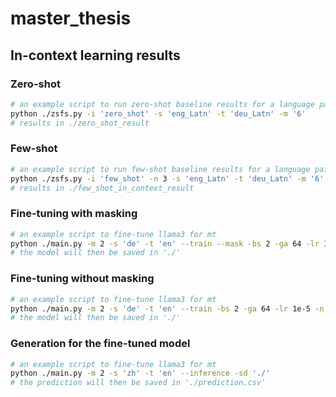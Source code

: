 # master_thesis

## In-context learning results

### Zero-shot 

```bash
# an example script to run zero-shot baseline results for a language pair
python ./zsfs.py -i 'zero_shot' -s 'eng_Latn' -t 'deu_Latn' -m '6'
# results in ./zero_shot_result
```
### Few-shot 
```bash
# an example script to run few-shot baseline results for a language pair
python ./zsfs.py -i 'few_shot' -n 3 -s 'eng_Latn' -t 'deu_Latn' -m '6'
# results in ./few_shot_in_context_result
```
### Fine-tuning with masking
```bash
# an example script to fine-tune llama3 for mt
python ./main.py -m 2 -s 'de' -t 'en' --train --mask -bs 2 -ga 64 -lr 1e-5 -n 3 -sd './'
# the model will then be saved in './'
```
### Fine-tuning without masking
```bash
# an example script to fine-tune llama3 for mt
python ./main.py -m 2 -s 'de' -t 'en' --train -bs 2 -ga 64 -lr 1e-5 -n 3 -sd './'
# the model will then be saved in './'
```
### Generation for the fine-tuned model
```bash
# an example script to fine-tune llama3 for mt
python ./main.py -m 2 -s 'zh' -t 'en' --inference -sd './'
# the prediction will then be saved in './prediction.csv'
```
